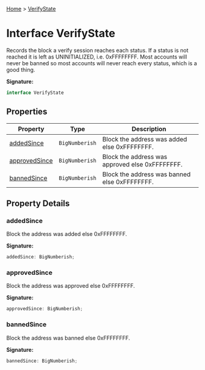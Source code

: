 [Home](../index.md) &gt; [VerifyState](./verifystate.md)

# Interface VerifyState

Records the block a verify session reaches each status. If a status is not reached it is left as UNINITIALIZED, i.e. 0xFFFFFFFF. Most accounts will never be banned so most accounts will never reach every status, which is a good thing.

<b>Signature:</b>

```typescript
interface VerifyState 
```

## Properties

|  Property | Type | Description |
|  --- | --- | --- |
|  [addedSince](./verifystate.md#addedSince-property) | `BigNumberish` | Block the address was added else 0xFFFFFFFF. |
|  [approvedSince](./verifystate.md#approvedSince-property) | `BigNumberish` | Block the address was approved else 0xFFFFFFFF. |
|  [bannedSince](./verifystate.md#bannedSince-property) | `BigNumberish` | Block the address was banned else 0xFFFFFFFF. |

## Property Details

<a id="addedSince-property"></a>

### addedSince

Block the address was added else 0xFFFFFFFF.

<b>Signature:</b>

```typescript
addedSince: BigNumberish;
```

<a id="approvedSince-property"></a>

### approvedSince

Block the address was approved else 0xFFFFFFFF.

<b>Signature:</b>

```typescript
approvedSince: BigNumberish;
```

<a id="bannedSince-property"></a>

### bannedSince

Block the address was banned else 0xFFFFFFFF.

<b>Signature:</b>

```typescript
bannedSince: BigNumberish;
```

